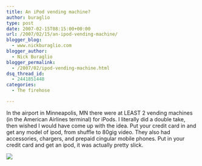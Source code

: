 ```yaml
---
title: An iPod vending machine?
author: buraglio
type: post
date: 2007-02-15T08:15:00+00:00
url: /2007/02/15/an-ipod-vending-machine/
blogger_blog:
  - www.nickburaglio.com
blogger_author:
  - Nick Buraglio
blogger_permalink:
  - /2007/02/ipod-vending-machine.html
dsq_thread_id:
  - 2441851448
categories:
  - The firehose

---
```

In the airport in Minneapolis, MN there were at LEAST 2 vending machines (in the American Airlines terminal) for iPods. I literally did a double take, then wished I would have come up with the idea. Put your credit card in and get any model of ipod, from shuffle to 80gig video. They also had accessories, chargers, and prepaid cingular mobile phones. Put in your credit card and get an ipod, it was actually pretty slick.

![][1]

 [1]: http://buraglio.com/nick/gallery2/d/4064-1/ipod-vending.jpg